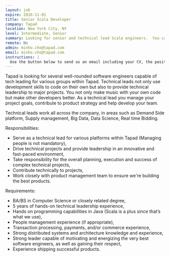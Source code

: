 ```yaml
---
layout: job
expire: 2016-11-01
title: Senior Scala Developer
company: Tapad
location: New York City, NY
level: Intermediate, Senior
summary: Looking for senior and technical lead Scala engineers.  You can manage people  directly but you will code on a day to day basis.  OR if you only want to code that's fine too. If you know Java its fine we can train you on the Scala.
remote: No
admin: minho.cho@tapad.com
email: minho.cho@tapad.com
instructions: |
  Use the button below to send us an email including your CV, the position you're applying for, and anything else you might want to say.
---
```


<!-- break -->

Tapad is looking for several well-rounded software engineers capable of tech leading for various groups within Tapad.  Technical leads not only use development skills to code on their own but also to provide technical leadership to major projects.  You not only make music with your own code but make other developers better. As a technical lead you manage your project goals, contribute to product strategy and help develop your team.

Technical leads work all across the company, in areas such as Demand Side platform, Supply management, Big Data, Data Science, Real time Bidding.

Responsibilities:

  - Serve as a technical lead for various platforms within Tapad (Managing people is not mandatory),
  - Drive technical projects and provide leadership in an innovative and fast-paced environment,
  - Take responsibility for the overall planning, execution and success of complex technical projects,
  - Contribute technically to projects,
  - Work closely with product management team to ensure we're building the best products.

Requirements:

  - BA/BS in Computer Science or closely related degree,
  - 5 years of hands-on technical leadership experience,
  - Hands on programming capabilities in Java (Scala is a plus since that’s what we use),
  - People management experience (if appropriate),
  - Transaction processing, payments, and/or commerce experience,
  - Strong distributed systems and architecture knowledge and experience,
  - Strong leader capable of motivating and energizing the very best software engineers, as well as gaining their respect,
  - Experience shipping successful products.
